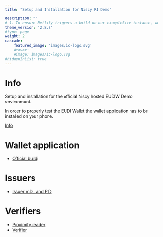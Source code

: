 ```yaml
---
title: "Setup and Installation for Niscy RI Demo"

description: ""
# 1. To ensure Netlify triggers a build on our exampleSite instance, we need to change a file in the exampleSite directory.
theme_version: '2.8.2'
#type: page
weight: 2
cascade:
    featured_image: 'images/ic-logo.svg'
    #cover:
    #image: images/ic-logo.svg
#hiddenInList: true
---
```

# Info

Setup and installation for the official Niscy hosted EUDIW Demo environment.

In order to properly test the EUDI Wallet the wallet application has to be installed on your phone. 

[Info](https://github.com/eu-digital-identity-wallet/eudi-app-android-wallet-ui)

# Wallet application
- [Official build](https://install.appcenter.ms/orgs/eu-digital-identity-wallet/apps/eudi-reference-android/distribution_groups/eudi%20wallet%20(demo)%20public)i

# Issuers
- [Issuer mDL and PID](https://issuer.eudiw.dev/)

# Verifiers
- [Proximity reader](https://install.appcenter.ms/orgs/eu-digital-identity-wallet/apps/mdoc-verifier-testing/distribution_groups/eudi%20verifier%20(testing)%20public)
- [Verifier](https://verifier.eudiw.dev/)


